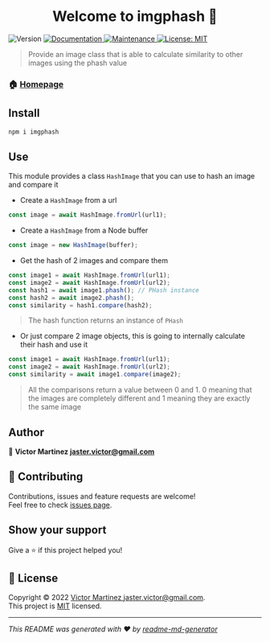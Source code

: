 <h1 align="center">Welcome to imgphash 👋</h1>
<p>
  <img alt="Version" src="https://img.shields.io/badge/version-0.5.0-blue.svg?cacheSeconds=2592000" />
  <a href="https://github.com/JasterV/imgphash#readme" target="_blank">
    <img alt="Documentation" src="https://img.shields.io/badge/documentation-yes-brightgreen.svg" />
  </a>
  <a href="https://github.com/JasterV/imgphash/graphs/commit-activity" target="_blank">
    <img alt="Maintenance" src="https://img.shields.io/badge/Maintained%3F-yes-green.svg" />
  </a>
  <a href="https://github.com/JasterV/imgphash/blob/main/LICENSE" target="_blank">
    <img alt="License: MIT" src="https://img.shields.io/github/license/JasterV/imgphash" />
  </a>
</p>

> Provide an image class that is able to calculate similarity to other images using the phash value

### 🏠 [Homepage](https://github.com/JasterV/imgphash#readme)

## Install

```sh
npm i imgphash
```

## Use

This module provides a class `HashImage` that you can use to hash an image and compare it

- Create a `HashImage` from a url

```javascript
const image = await HashImage.fromUrl(url1);
```

- Create a `HashImage` from a Node buffer

```javascript
const image = new HashImage(buffer);
```

- Get the hash of 2 images and compare them

```javascript
const image1 = await HashImage.fromUrl(url1);
const image2 = await HashImage.fromUrl(url2);
const hash1 = await image1.phash(); // PHash instance
const hash2 = await image2.phash();
const similarity = hash1.compare(hash2);
```

> The hash function returns an instance of `PHash`

- Or just compare 2 image objects, this is going to internally calculate their hash and use it

```javascript
const image1 = await HashImage.fromUrl(url1);
const image2 = await HashImage.fromUrl(url2);
const similarity = await image1.compare(image2);
```

> All the comparisons return a value between 0 and 1.
> 0 meaning that the images are completely different and 1 meaning they are exactly the same image

## Author

👤 **Victor Martinez <jaster.victor@gmail.com>**

## 🤝 Contributing

Contributions, issues and feature requests are welcome!<br />Feel free to check [issues page](https://github.com/JasterV/imgphash/issues).

## Show your support

Give a ⭐️ if this project helped you!

## 📝 License

Copyright © 2022 [Victor Martinez <jaster.victor@gmail.com>](https://github.com/JasterV).<br />
This project is [MIT](https://github.com/JasterV/imgphash/blob/main/LICENSE) licensed.

---

_This README was generated with ❤️ by [readme-md-generator](https://github.com/kefranabg/readme-md-generator)_
